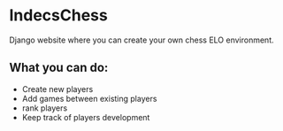 # IndecsChess

Django website where you can create your own chess ELO environment.

## What you can do:
  - Create new players
  - Add games between existing players
  - rank players
  - Keep track of players development
